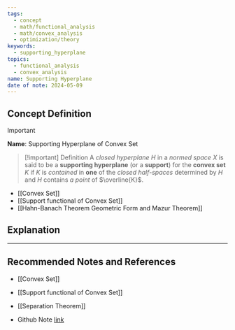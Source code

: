 ```yaml
---
tags:
  - concept
  - math/functional_analysis
  - math/convex_analysis
  - optimization/theory
keywords:
  - supporting_hyperplane
topics:
  - functional_analysis
  - convex_analysis
name: Supporting Hyperplane
date of note: 2024-05-09
---
```


## Concept Definition

>[!important]
>**Name**:   Supporting Hyperplane of Convex Set

>[!important] Definition
>A *closed hyperplane* $H$ in a *normed space* $X$ is said to be a **supporting hyperplane** (or a **support**) for the **convex set** $K$ if $K$ is *contained* in **one** of the *closed half-spaces* determined by $H$ and $H$ contains *a point* of $\overline{K}$.

- [[Convex Set]]
- [[Support functional of Convex Set]]
- [[Hahn-Banach Theorem Geometric Form and Mazur Theorem]]


## Explanation



-----------
##  Recommended Notes and References

- [[Convex Set]]

- [[Support functional of Convex Set]]
- [[Separation Theorem]] 


- Github Note [link](https://github.com/TianpeiLuke/SelfStudyNotes/tree/master/self-study/probability_and_measure_theory)